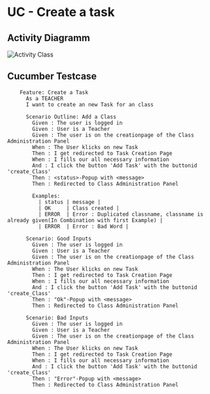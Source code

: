 UC - Create a task
=========================

Activity Diagramm
-----------------
![Activity Class](https://raw.githubusercontent.com/Unk3wn/TaskHub---Documentation/main/UC/UseCases/CreateTask/CreateTask.png)

Cucumber Testcase
----------------
        Feature: Create a Task
          As a TEACHER
          I want to create an new Task for an class

          Scenario Outline: Add a Class
            Given : The user is logged in
            Given : User is a Teacher
            Given : The user is on the creationpage of the Class Administration Panel
            When : The User klicks on new Task
            Then : I get redirected to Task Creation Page
            When : I fills our all necessary information
            And : I click the button 'Add Task' with the buttonid 'create_Class'
            Then : <status>-Popup with <message>
            Then : Redirected to Class Administration Panel

            Examples:
              | status | message |
              | OK     | Class created |
              | ERROR  | Error : Duplicated classname, classname is already given(In Combination with first Example) |
              | ERROR  | Error : Bad Word |

          Scenario: Good Inputs
            Given : The user is logged in
            Given : User is a Teacher
            Given : The user is on the creationpage of the Class Administration Panel
            When : The User klicks on new Task
            Then : I get redirected to Task Creation Page
            When : I fills our all necessary information
            And : I click the button 'Add Task' with the buttonid 'create_Class'
            Then : "Ok"-Popup with <message>
            Then : Redirected to Class Administration Panel

          Scenario: Bad Inputs
            Given : The user is logged in
            Given : User is a Teacher
            Given : The user is on the creationpage of the Class Administration Panel
            When : The User klicks on new Task
            Then : I get redirected to Task Creation Page
            When : I fills our all necessary information
            And : I click the button 'Add Task' with the buttonid 'create_Class'
            Then : "Error"-Popup with <message>
            Then : Redirected to Class Administration Panel
